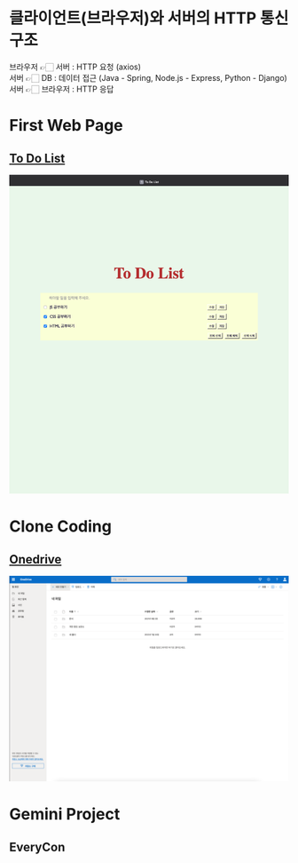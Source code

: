 # 클라이언트(브라우저)와 서버의 HTTP 통신 구조
브라우저 👉🏻 서버 : HTTP 요청 (axios)  
서버 👉🏻 DB : 데이터 접근 (Java - Spring, Node.js - Express, Python - Django)  
서버 👉🏻 브라우저 : HTTP 응답

# First Web Page
## [To Do List](https://github.com/jjungyujin/TIL/tree/main/webProgramming/to_do_list)
![to_do_list_screenshot](to_do_list/to_do_list.png)

# Clone Coding
## [Onedrive](https://github.com/jjungyujin/TIL/tree/main/webProgramming/onedrive)
![onedrive_screenshot](onedrive/onedrive.png)

# Gemini Project
## EveryCon